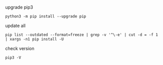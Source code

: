 upgrade pip3
```
python3 -m pip install --upgrade pip
```

update all
```
pip list --outdated --format=freeze | grep -v '^\-e' | cut -d = -f 1  | xargs -n1 pip install -U
```

check version
```
pip3 -V
```


